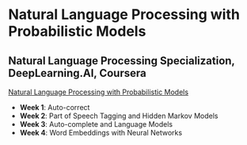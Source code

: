 # Natural Language Processing with Probabilistic Models

## Natural Language Processing Specialization, DeepLearning.AI, Coursera

[Natural Language Processing with Probabilistic Models](https://www.coursera.org/learn/probabilistic-models-in-nlp)

- **Week 1**: Auto-correct
- **Week 2**: Part of Speech Tagging and Hidden Markov Models
- **Week 3**: Auto-complete and Language Models
- **Week 4**: Word Embeddings with Neural Networks
